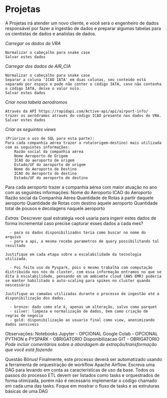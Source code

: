 # Projetas

  A Projetas irá atender um novo cliente, e você será o engenheiro de dados responsável por fazer a ingestão de dados e preparar algumas tabelas para os cientistas de dados e analistas de dados.

*Carregar os dados de VRA*

	Normalizar o cabeçalho para snake case
	Salvar estes dados
	
*Carregar dos dados de AIR_CIA*

	Normalizar o cabeçalho para snake case
	Separar a coluna 'ICAO IATA' em duas colunas, seu conteúdo está separado por espaço e pode não conter o código IATA, caso não contenha o código IATA, deixe o valor nulo.
	Salvar estes dados

*Criar nova tabela aerodromos*

	Através da API https://rapidapi.com/Active-api/api/airport-info/ trazer os aeródramos através do código ICAO presente nos dados de VRA.
	Salvar estes dados

*Criar as seguintes views*

	(Priorize o uso de SQL para esta parte):
	Para cada companhia aérea trazer a rota(origem-destino) mais utilizada com as seguintes informações:
		Razão social da companhia aérea
		Nome Aeroporto de Origem
		ICAO do aeroporto de origem
		Estado/UF do aeroporto de origem
		Nome do Aeroporto de Destino
		ICAO do Aeroporto de destino
		Estado/UF do aeroporto de destino

Para cada aeroporto trazer a companhia aérea com maior atuação no ano com as seguintes informações:
	Nome do Aeroporto
	ICAO do Aeroporto
	Razão social da Companhia Aérea
	Quantidade de Rotas à partir daquele aeroporto
	Quantidade de Rotas com destino àquele aeroporto
	Quantidade total de pousos e decolagens naquele aeroporto

*Extras:*
	Descrever qual estratégia você usaria para ingerir estes dados de forma incremental caso precise capturar esses dados a cada mes?
	  
	  - para os dados disponibilizados teria como buscar no nome do arquivo
	  - para a api, a mesma recebe parametros de query possibilitando tal resultado
	
	Justifique em cada etapa sobre a escalabilidade da tecnologia utilizada.
	  
	  - Foi feito uso de Pyspark, pois o mesmo trabalha com computação distribuida nos nós do cluster, com essa informação entramos no que se dita à escalabilidade, pensando em um ambiemte cloud (AWS EMR) poderia se manter habilitado o auto-scaling para spikes no cluster quando nescessário
	  
	Justifique as camadas utilizadas durante o processo de ingestão até a disponibilização dos dados.
	  
	  - bronze: dado como ele é, apenas um alteração, salvo como parquet
	  - silver: limpeza e normalização de dados, bem como criação de regras de negócio
	  - gold: disponibilização ao usuario final como view, anonimizando dados sensiveis

Observações:
Notebooks Jupyter - OPCIONAL
Google Colab - OPCIONAL
PYTHON e PYSPARK - OBRIGATORIO 
Disponibilizacao GIT - OBRIGATORIO
*Pode incluir comentários sobre a abordagem de extração/transformação que você está fazendo*


Questão Bônus!
Finalmente, este processo deverá ser automatizado usando a ferramenta de orquestração
de workflow Apache Airflow. Escreva uma DAG para levando em conta as
características de uso da base. Todos os passos do processo ETL devem ser listados como tasks e orquestrados de forma
otimizada, porém não é necessário implementar o código chamado em cada uma das tasks.
Foque em mostrar o fluxo de tasks e as estruturas básicas de uma DAG